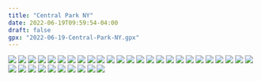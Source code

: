 ```yaml
---
title: "Central Park NY"
date: 2022-06-19T09:59:54-04:00
draft: false
gpx: "2022-06-19-Central-Park-NY.gpx"
---
```


![](/files/images/tracks/2022-06-19/PXL_20220619_135000070.jpg)
![](/files/images/tracks/2022-06-19/PXL_20220619_135937862.jpg)
![](/files/images/tracks/2022-06-19/PXL_20220619_140703665.jpg)
![](/files/images/tracks/2022-06-19/PXL_20220619_140722360.jpg)
![](/files/images/tracks/2022-06-19/PXL_20220619_140950974.jpg)
![](/files/images/tracks/2022-06-19/PXL_20220619_141057885.jpg)
![](/files/images/tracks/2022-06-19/PXL_20220619_141200473.jpg)
![](/files/images/tracks/2022-06-19/PXL_20220619_141355108.jpg)
![](/files/images/tracks/2022-06-19/PXL_20220619_141531172_exported_33_1655668140292.jpg)
![](/files/images/tracks/2022-06-19/PXL_20220619_142004443.jpg)
![](/files/images/tracks/2022-06-19/PXL_20220619_142412610.jpg)
![](/files/images/tracks/2022-06-19/PXL_20220619_142450354_exported_33_1655668026087.jpg)
![](/files/images/tracks/2022-06-19/PXL_20220619_142500088.jpg)
![](/files/images/tracks/2022-06-19/PXL_20220619_142746391.jpg)
![](/files/images/tracks/2022-06-19/PXL_20220619_142852203.jpg)
![](/files/images/tracks/2022-06-19/PXL_20220619_142909537.jpg)
![](/files/images/tracks/2022-06-19/PXL_20220619_143154452.jpg)
![](/files/images/tracks/2022-06-19/PXL_20220619_143228977.jpg)
![](/files/images/tracks/2022-06-19/PXL_20220619_143308072.MP.jpg)
![](/files/images/tracks/2022-06-19/PXL_20220619_143443085.jpg)
![](/files/images/tracks/2022-06-19/PXL_20220619_144112787.MP.jpg)
![](/files/images/tracks/2022-06-19/PXL_20220619_150026181.jpg)
![](/files/images/tracks/2022-06-19/PXL_20220619_150328134.jpg)
![](/files/images/tracks/2022-06-19/PXL_20220619_150356018_exported_66_1655667817716.jpg)
![](/files/images/tracks/2022-06-19/PXL_20220619_150607431.jpg)
![](/files/images/tracks/2022-06-19/PXL_20220619_150801260.jpg)
![](/files/images/tracks/2022-06-19/PXL_20220619_150916144.jpg)
![](/files/images/tracks/2022-06-19/PXL_20220619_151437187.jpg)
![](/files/images/tracks/2022-06-19/PXL_20220619_151547059_exported_266_1655667720734.jpg)
![](/files/images/tracks/2022-06-19/PXL_20220619_151640416.jpg)
![](/files/images/tracks/2022-06-19/PXL_20220619_151820147.jpg)
![](/files/images/tracks/2022-06-19/PXL_20220619_151945290-PANO.jpg)
![](/files/images/tracks/2022-06-19/PXL_20220619_152132731.jpg)
![](/files/images/tracks/2022-06-19/PXL_20220619_153022213.jpg)
![](/files/images/tracks/2022-06-19/PXL_20220619_153151477.jpg)
